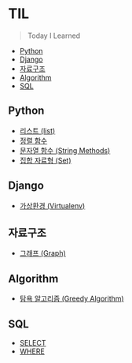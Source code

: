 # TIL

> Today I Learned


- [Python](#Python)
- [Django](#Django)
- [자료구조](#자료구조)
- [Algorithm](#Algorithm)
- [SQL](#SQL)



## Python
- [리스트 (list)](https://github.com/yumin25/TIL/blob/master/Python/%EB%A6%AC%EC%8A%A4%ED%8A%B8%20(list).md)
- [정렬 함수](https://github.com/yumin25/TIL/blob/master/Python/%EC%A0%95%EB%A0%AC%20%ED%95%A8%EC%88%98.md)
- [문자열 함수 (String Methods)](https://github.com/yumin25/TIL/blob/master/Python/String%20Methods.md)
- [집합 자료형 (Set)](https://github.com/yumin25/TIL/blob/master/Python/%EC%A7%91%ED%95%A9%20%EC%9E%90%EB%A3%8C%ED%98%95%20(set).md)


## Django
- [가상환경 (Virtualenv)](https://github.com/yumin25/TIL/blob/master/Django/%EA%B0%80%EC%83%81%ED%99%98%EA%B2%BD(Virtualenv)%20%EC%83%9D%EC%84%B1%20%26%20%EC%A0%81%EC%9A%A9.md)

## 자료구조
- [그래프 (Graph)](https://github.com/yumin25/TIL/blob/master/Data%20Structure/Graph.md)

## Algorithm
- [탐욕 알고리즘 (Greedy Algorithm)](https://github.com/yumin25/TIL/blob/master/Algorithm/Greedy%20Algorithm.md)

## SQL
- [SELECT](https://github.com/yumin25/TIL/blob/master/SQL/SELECT.md)
- [WHERE](https://github.com/yumin25/TIL/blob/master/SQL/WHERE.md)
